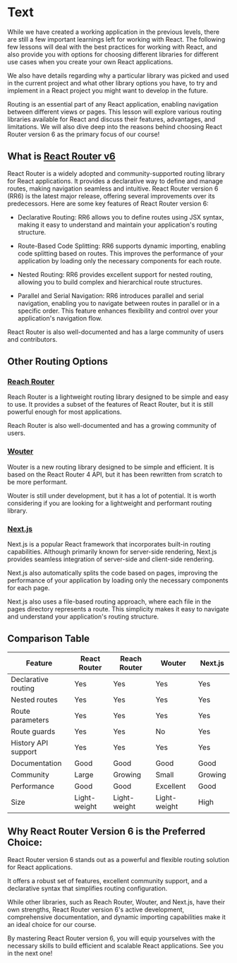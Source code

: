 # Text

While we have created a working application in the previous levels, there are still a few important learnings left for working with React. The following few lessons will deal with the best practices for working with React, and also provide you with options for choosing different libraries for different use cases when you create your own React applications.

We also have details regarding why a particular library was picked and used in the current project and what other library options you have, to try and implement in a React project you might want to develop in the future.

Routing is an essential part of any React application, enabling navigation between different views or pages. This lesson will explore various routing libraries available for React and discuss their features, advantages, and limitations. We will also dive deep into the reasons behind choosing React Router version 6 as the primary focus of our course!

## What is [React Router v6](https://reactrouter.com/en/main)

React Router is a widely adopted and community-supported routing library for React applications. It provides a declarative way to define and manage routes, making navigation seamless and intuitive. React Router version 6 (RR6) is the latest major release, offering several improvements over its predecessors. Here are some key features of React Router version 6:

- Declarative Routing: RR6 allows you to define routes using JSX syntax, making it easy to understand and maintain your application's routing structure.

- Route-Based Code Splitting: RR6 supports dynamic importing, enabling code splitting based on routes. This improves the performance of your application by loading only the necessary components for each route.

- Nested Routing: RR6 provides excellent support for nested routing, allowing you to build complex and hierarchical route structures.

- Parallel and Serial Navigation: RR6 introduces parallel and serial navigation, enabling you to navigate between routes in parallel or in a specific order. This feature enhances flexibility and control over your application's navigation flow.

React Router is also well-documented and has a large community of users and contributors.

## Other Routing Options

### [Reach Router](https://reach.tech/router/)

Reach Router is a lightweight routing library designed to be simple and easy to use. It provides a subset of the features of React Router, but it is still powerful enough for most applications.

Reach Router is also well-documented and has a growing community of users.

### [Wouter](https://www.npmjs.com/package/wouter)

Wouter is a new routing library designed to be simple and efficient. It is based on the React Router 4 API, but it has been rewritten from scratch to be more performant.

Wouter is still under development, but it has a lot of potential. It is worth considering if you are looking for a lightweight and performant routing library.

### [Next.js](https://nextjs.org/docs/pages/building-your-application/routing)

Next.js is a popular React framework that incorporates built-in routing capabilities. Although primarily known for server-side rendering, Next.js provides seamless integration of server-side and client-side rendering.

Next.js also automatically splits the code based on pages, improving the performance of your application by loading only the necessary components for each page.

Next.js also uses a file-based routing approach, where each file in the pages directory represents a route. This simplicity makes it easy to navigate and understand your application's routing structure.

## Comparison Table

| Feature             | React Router | Reach Router | Wouter       | Next.js |
| ------------------- | ------------ | ------------ | ------------ | ------- |
| Declarative routing | Yes          | Yes          | Yes          | Yes     |
| Nested routes       | Yes          | Yes          | Yes          | Yes     |
| Route parameters    | Yes          | Yes          | Yes          | Yes     |
| Route guards        | Yes          | Yes          | No           | Yes     |
| History API support | Yes          | Yes          | Yes          | Yes     |
| Documentation       | Good         | Good         | Good         | Good    |
| Community           | Large        | Growing      | Small        | Growing |
| Performance         | Good         | Good         | Excellent    | Good    |
| Size                | Light-weight | Light-weight | Light-weight | High    |

## Why React Router Version 6 is the Preferred Choice:

React Router version 6 stands out as a powerful and flexible routing solution for React applications.

It offers a robust set of features, excellent community support, and a declarative syntax that simplifies routing configuration.

While other libraries, such as Reach Router, Wouter, and Next.js, have their own strengths, React Router version 6's active development, comprehensive documentation, and dynamic importing capabilities make it an ideal choice for our course.

By mastering React Router version 6, you will equip yourselves with the necessary skills to build efficient and scalable React applications. See you in the next one!
